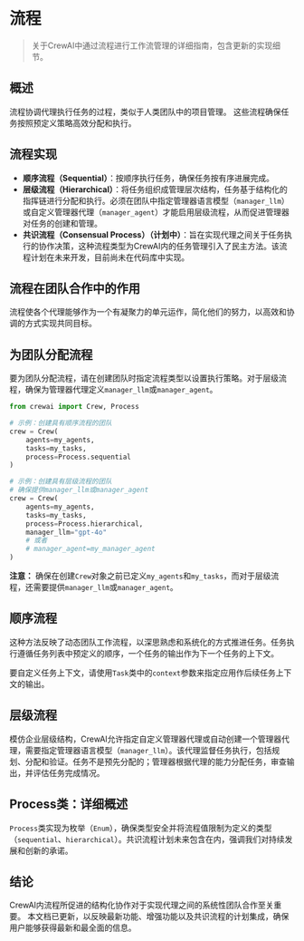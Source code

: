 # 流程

> 关于CrewAI中通过流程进行工作流管理的详细指南，包含更新的实现细节。

## 概述

<Tip>
  流程协调代理执行任务的过程，类似于人类团队中的项目管理。
  这些流程确保任务按照预定义策略高效分配和执行。
</Tip>

## 流程实现

* **顺序流程（Sequential）**：按顺序执行任务，确保任务按有序进展完成。
* **层级流程（Hierarchical）**：将任务组织成管理层次结构，任务基于结构化的指挥链进行分配和执行。必须在团队中指定管理器语言模型（`manager_llm`）或自定义管理器代理（`manager_agent`）才能启用层级流程，从而促进管理器对任务的创建和管理。
* **共识流程（Consensual Process）（计划中）**：旨在实现代理之间关于任务执行的协作决策，这种流程类型为CrewAI内的任务管理引入了民主方法。该流程计划在未来开发，目前尚未在代码库中实现。

## 流程在团队合作中的作用

流程使各个代理能够作为一个有凝聚力的单元运作，简化他们的努力，以高效和协调的方式实现共同目标。

## 为团队分配流程

要为团队分配流程，请在创建团队时指定流程类型以设置执行策略。对于层级流程，确保为管理器代理定义`manager_llm`或`manager_agent`。

```python  theme={null}
from crewai import Crew, Process

# 示例：创建具有顺序流程的团队
crew = Crew(
    agents=my_agents,
    tasks=my_tasks,
    process=Process.sequential
)

# 示例：创建具有层级流程的团队
# 确保提供manager_llm或manager_agent
crew = Crew(
    agents=my_agents,
    tasks=my_tasks,
    process=Process.hierarchical,
    manager_llm="gpt-4o"
    # 或者
    # manager_agent=my_manager_agent
)
```

**注意：** 确保在创建`Crew`对象之前已定义`my_agents`和`my_tasks`，而对于层级流程，还需要提供`manager_llm`或`manager_agent`。

## 顺序流程

这种方法反映了动态团队工作流程，以深思熟虑和系统化的方式推进任务。任务执行遵循任务列表中预定义的顺序，一个任务的输出作为下一个任务的上下文。

要自定义任务上下文，请使用`Task`类中的`context`参数来指定应用作后续任务上下文的输出。

## 层级流程

模仿企业层级结构，CrewAI允许指定自定义管理器代理或自动创建一个管理器代理，需要指定管理器语言模型（`manager_llm`）。该代理监督任务执行，包括规划、分配和验证。任务不是预先分配的；管理器根据代理的能力分配任务，审查输出，并评估任务完成情况。

## Process类：详细概述

`Process`类实现为枚举（`Enum`），确保类型安全并将流程值限制为定义的类型（`sequential`、`hierarchical`）。共识流程计划未来包含在内，强调我们对持续发展和创新的承诺。

## 结论

CrewAI内流程所促进的结构化协作对于实现代理之间的系统性团队合作至关重要。
本文档已更新，以反映最新功能、增强功能以及共识流程的计划集成，确保用户能够获得最新和最全面的信息。